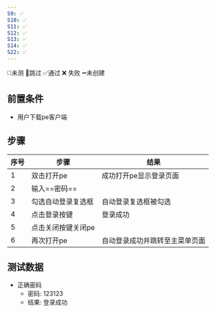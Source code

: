 ```yaml
---
S9: ✅
S10: ✅
S11: ✅
S12: ✅
S13: ✅
S14: ✅
S22: ✅
---
```

◻️未测    🚫跳过     ✅通过    ❌ 失败    ➖未创建

## 前置条件

- 用户下载pe客户端

## 步骤

| 序号  | 步骤         | 结果              |
| --- | ---------- | --------------- |
| 1   | 双击打开pe     | 成功打开pe显示登录页面    |
| 2   | 输入==密码==   |                 |
| 3   | 勾选自动登录复选框  | 自动登录复选框被勾选      |
| 4   | 点击登录按键     | 登录成功            |
| 5   | 点击关闭按键关闭pe |                 |
| 6   | 再次打开pe     | 自动登录成功并跳转至主菜单页面 |

## 测试数据

- 正确密码
    - 密码: 123123
    - 结果: 登录成功
